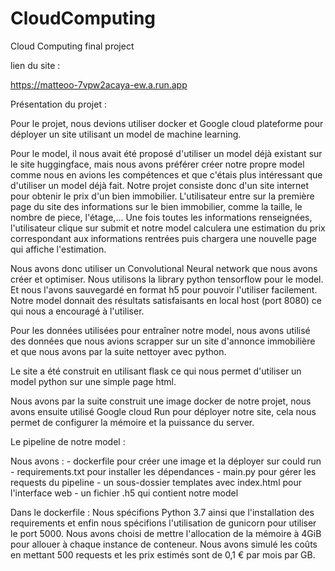 # CloudComputing
Cloud Computing final project

lien du site : 

https://matteoo-7vpw2acaya-ew.a.run.app


Présentation du projet : 


Pour le projet, nous devions utiliser docker et Google cloud plateforme pour déployer un site utilisant un model de machine learning. 


Pour le model, il nous avait été proposé d'utiliser un model déjà existant sur le site huggingface, mais nous avons préférer créer notre propre model comme nous en avions les compétences et que c'étais plus intéressant que d'utiliser un model déjà fait. 
Notre projet consiste donc d'un site internet pour obtenir le prix d'un bien immobilier. L'utilisateur entre sur la première page du site des informations sur le bien immobilier, comme la taille, le nombre de piece, l'étage,... Une fois toutes les informations renseignées, l'utilisateur clique sur submit et notre model calculera une estimation du prix correspondant aux informations rentrées puis chargera une nouvelle page qui affiche l'estimation. 


Nous avons donc utiliser un Convolutional Neural network que nous avons créer et optimiser. Nous utilisons la library python tensorflow pour le model. Et nous l'avons sauvegardé en format h5 pour pouvoir l'utiliser facilement. Notre model donnait des résultats satisfaisants en local host (port 8080) ce qui nous a encouragé à l'utiliser.


Pour les données utilisées pour entraîner notre model, nous avons utilisé des données que nous avions scrapper sur un site d'annonce immobilière et que nous avons par la suite nettoyer avec python.

Le site a été construit en utilisant flask ce qui nous permet d'utiliser un model python sur une simple page html. 


Nous avons par la suite construit une image docker de notre projet, nous avons ensuite utilisé Google cloud Run pour déployer notre site, cela nous permet de configurer la mémoire et la puissance du server. 


Le pipeline de notre model : 

Nous avons :  - dockerfile pour créer une image et la déployer sur could run 
              - requirements.txt pour installer les dépendances 
              - main.py pour gérer les requests du pipeline 
              - un sous-dossier templates avec index.html pour l'interface web 
              - un fichier .h5 qui contient notre model 

Dans le dockerfile : 
Nous spécifions Python 3.7 ainsi que l'installation des requirements et enfin nous spécifions l'utilisation de gunicorn pour utiliser le port 5000.
Nous avons choisi de mettre l'allocation de la mémoire à 4GiB pour allouer à chaque instance de conteneur.
Nous avons simulé les coûts en mettant 500 requests et les prix estimés sont de 0,1 € par mois par GB.



